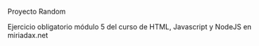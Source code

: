 Proyecto Random 

Ejercicio obligatorio módulo 5 del curso de HTML, Javascript y NodeJS en miriadax.net


